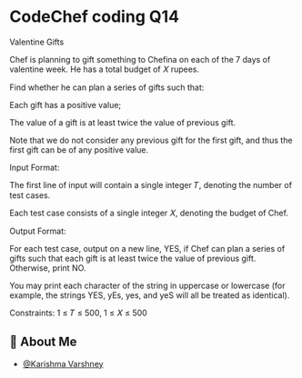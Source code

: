 
# CodeChef coding Q14

Valentine Gifts

Chef is planning to gift something to Chefina on each of the 
7
days of valentine week. He has a total budget of 
𝑋
rupees.

Find whether he can plan a series of gifts such that:

Each gift has a positive value;

The value of a gift is at least twice the value of previous gift.

Note that we do not consider any previous gift for the first gift, and thus the first gift can be of any positive value.

Input Format:

The first line of input will contain a single integer 
𝑇, denoting the number of test cases.

Each test case consists of a single integer 
𝑋, denoting the budget of Chef.

Output Format:

For each test case, output on a new line, YES, if Chef can plan a series of gifts such that each gift is at least twice the value of previous gift. Otherwise, print NO.

You may print each character of the string in uppercase or lowercase (for example, the strings YES, yEs, yes, and yeS will all be treated as identical).

Constraints:
1
≤
𝑇
≤
500,
1
≤
𝑋
≤
500

## 🚀 About Me

- [@Karishma Varshney](https://github.com/Karishma-Varshney)
